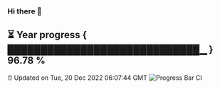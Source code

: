 ### Hi there 👋
⏳ Year progress { █████████████████████████████▁ } 96.78 %
---
⏰ Updated on Tue, 20 Dec 2022 06:07:44 GMT
![Progress Bar CI](https://github.com/Moyi321/Moyi321/workflows/Progress%20Bar%20CI/badge.svg)
